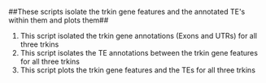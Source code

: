 
##These scripts isolate the trkin gene features and the annotated TE's within them and plots them##
1. This script isolated the trkin gene annotations (Exons and UTRs) for all three trkins
2. This script isolates the TE annotations between the trkin gene features for all three trkins
3. This script plots the trkin gene features and the TEs for all three trkins
